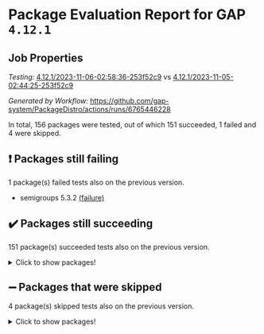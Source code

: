 # Package Evaluation Report for GAP `4.12.1`

## Job Properties

*Testing:* [4.12.1/2023-11-06-02:58:36-253f52c9](https://github.com/gap-system/PackageDistro/blob/data/reports/4.12.1/2023-11-06-02:58:36-253f52c9) vs [4.12.1/2023-11-05-02:44:25-253f52c9](https://github.com/gap-system/PackageDistro/blob/data/reports/4.12.1/2023-11-05-02:44:25-253f52c9)

*Generated by Workflow:* https://github.com/gap-system/PackageDistro/actions/runs/6765446228

In total, 156 packages were tested, out of which 151 succeeded, 1 failed and 4 were skipped.

## :exclamation: Packages still failing

1 package(s) failed tests also on the previous version.
- semigroups 5.3.2 [(failure)](https://github.com/gap-system/PackageDistro/actions/runs/6765446228/job/18385613812)

## :heavy_check_mark: Packages still succeeding

151 package(s) succeeded tests also on the previous version.
<details><summary>Click to show packages!</summary>

- 4ti2interface 2023.02-04 [(success)](https://github.com/gap-system/PackageDistro/actions/runs/6765446228/job/18385594695)
- ace 5.6.2 [(success)](https://github.com/gap-system/PackageDistro/actions/runs/6765446228/job/18385594800)
- aclib 1.3.2 [(success)](https://github.com/gap-system/PackageDistro/actions/runs/6765446228/job/18385594992)
- agt 0.3.1 [(success)](https://github.com/gap-system/PackageDistro/actions/runs/6765446228/job/18385595152)
- alnuth 3.2.1 [(success)](https://github.com/gap-system/PackageDistro/actions/runs/6765446228/job/18385595279)
- anupq 3.3.0 [(success)](https://github.com/gap-system/PackageDistro/actions/runs/6765446228/job/18385595414)
- atlasrep 2.1.7 [(success)](https://github.com/gap-system/PackageDistro/actions/runs/6765446228/job/18385598189)
- autodoc 2023.06.19 [(success)](https://github.com/gap-system/PackageDistro/actions/runs/6765446228/job/18385598452)
- automata 1.15 [(success)](https://github.com/gap-system/PackageDistro/actions/runs/6765446228/job/18385598693)
- automgrp 1.3.2 [(success)](https://github.com/gap-system/PackageDistro/actions/runs/6765446228/job/18385599664)
- autpgrp 1.11 [(success)](https://github.com/gap-system/PackageDistro/actions/runs/6765446228/job/18385599768)
- cap 2023.10-07 [(success)](https://github.com/gap-system/PackageDistro/actions/runs/6765446228/job/18385599914)
- caratinterface 2.3.5 [(success)](https://github.com/gap-system/PackageDistro/actions/runs/6765446228/job/18385600038)
- cddinterface 2022.11.01 [(success)](https://github.com/gap-system/PackageDistro/actions/runs/6765446228/job/18385600171)
- circle 1.6.6 [(success)](https://github.com/gap-system/PackageDistro/actions/runs/6765446228/job/18385600276)
- classicpres 1.22 [(success)](https://github.com/gap-system/PackageDistro/actions/runs/6765446228/job/18385600399)
- cohomolo 1.6.11 [(success)](https://github.com/gap-system/PackageDistro/actions/runs/6765446228/job/18385600512)
- congruence 1.2.5 [(success)](https://github.com/gap-system/PackageDistro/actions/runs/6765446228/job/18385600653)
- corelg 1.56 [(success)](https://github.com/gap-system/PackageDistro/actions/runs/6765446228/job/18385600771)
- crime 1.6 [(success)](https://github.com/gap-system/PackageDistro/actions/runs/6765446228/job/18385600868)
- crisp 1.4.6 [(success)](https://github.com/gap-system/PackageDistro/actions/runs/6765446228/job/18385600968)
- crypting 0.10.4 [(success)](https://github.com/gap-system/PackageDistro/actions/runs/6765446228/job/18385601079)
- cryst 4.1.26 [(success)](https://github.com/gap-system/PackageDistro/actions/runs/6765446228/job/18385601185)
- crystcat 1.1.10 [(success)](https://github.com/gap-system/PackageDistro/actions/runs/6765446228/job/18385601288)
- ctbllib 1.3.6 [(success)](https://github.com/gap-system/PackageDistro/actions/runs/6765446228/job/18385601398)
- cubefree 1.19 [(success)](https://github.com/gap-system/PackageDistro/actions/runs/6765446228/job/18385601502)
- curlinterface 2.3.2 [(success)](https://github.com/gap-system/PackageDistro/actions/runs/6765446228/job/18385601628)
- cvec 2.8.1 [(success)](https://github.com/gap-system/PackageDistro/actions/runs/6765446228/job/18385601730)
- datastructures 0.3.0 [(success)](https://github.com/gap-system/PackageDistro/actions/runs/6765446228/job/18385601825)
- deepthought 1.0.6 [(success)](https://github.com/gap-system/PackageDistro/actions/runs/6765446228/job/18385601928)
- design 1.8 [(success)](https://github.com/gap-system/PackageDistro/actions/runs/6765446228/job/18385602044)
- difsets 2.3.1 [(success)](https://github.com/gap-system/PackageDistro/actions/runs/6765446228/job/18385602132)
- digraphs 1.6.3 [(success)](https://github.com/gap-system/PackageDistro/actions/runs/6765446228/job/18385602234)
- edim 1.3.7 [(success)](https://github.com/gap-system/PackageDistro/actions/runs/6765446228/job/18385602355)
- example 4.3.4 [(success)](https://github.com/gap-system/PackageDistro/actions/runs/6765446228/job/18385602435)
- examplesforhomalg 2023.10-01 [(success)](https://github.com/gap-system/PackageDistro/actions/runs/6765446228/job/18385602533)
- factint 1.6.3 [(success)](https://github.com/gap-system/PackageDistro/actions/runs/6765446228/job/18385602637)
- ferret 1.0.9 [(success)](https://github.com/gap-system/PackageDistro/actions/runs/6765446228/job/18385602742)
- fga 1.5.0 [(success)](https://github.com/gap-system/PackageDistro/actions/runs/6765446228/job/18385602852)
- fining 1.5.6 [(success)](https://github.com/gap-system/PackageDistro/actions/runs/6765446228/job/18385602988)
- float 1.0.3 [(success)](https://github.com/gap-system/PackageDistro/actions/runs/6765446228/job/18385603129)
- format 1.4.3 [(success)](https://github.com/gap-system/PackageDistro/actions/runs/6765446228/job/18385603289)
- forms 1.2.9 [(success)](https://github.com/gap-system/PackageDistro/actions/runs/6765446228/job/18385603416)
- fplsa 1.2.6 [(success)](https://github.com/gap-system/PackageDistro/actions/runs/6765446228/job/18385603544)
- fr 2.4.12 [(success)](https://github.com/gap-system/PackageDistro/actions/runs/6765446228/job/18385603660)
- francy 2.0.3 [(success)](https://github.com/gap-system/PackageDistro/actions/runs/6765446228/job/18385603782)
- fwtree 1.3 [(success)](https://github.com/gap-system/PackageDistro/actions/runs/6765446228/job/18385603888)
- gapdoc 1.6.6 [(success)](https://github.com/gap-system/PackageDistro/actions/runs/6765446228/job/18385604010)
- gauss 2023.02-04 [(success)](https://github.com/gap-system/PackageDistro/actions/runs/6765446228/job/18385604145)
- gaussforhomalg 2023.10-01 [(success)](https://github.com/gap-system/PackageDistro/actions/runs/6765446228/job/18385604262)
- gbnp 1.0.5 [(success)](https://github.com/gap-system/PackageDistro/actions/runs/6765446228/job/18385604397)
- generalizedmorphismsforcap 2023.08-02 [(success)](https://github.com/gap-system/PackageDistro/actions/runs/6765446228/job/18385604532)
- genss 1.6.8 [(success)](https://github.com/gap-system/PackageDistro/actions/runs/6765446228/job/18385604711)
- gradedmodules 2023.09-01 [(success)](https://github.com/gap-system/PackageDistro/actions/runs/6765446228/job/18385604870)
- gradedringforhomalg 2023.08-01 [(success)](https://github.com/gap-system/PackageDistro/actions/runs/6765446228/job/18385604976)
- grape 4.9.0 [(success)](https://github.com/gap-system/PackageDistro/actions/runs/6765446228/job/18385605115)
- groupoids 1.73 [(success)](https://github.com/gap-system/PackageDistro/actions/runs/6765446228/job/18385605255)
- grpconst 2.6.4 [(success)](https://github.com/gap-system/PackageDistro/actions/runs/6765446228/job/18385605402)
- guarana 0.96.3 [(success)](https://github.com/gap-system/PackageDistro/actions/runs/6765446228/job/18385605543)
- guava 3.18 [(success)](https://github.com/gap-system/PackageDistro/actions/runs/6765446228/job/18385605667)
- hap 1.60 [(success)](https://github.com/gap-system/PackageDistro/actions/runs/6765446228/job/18385605787)
- hapcryst 0.1.15 [(success)](https://github.com/gap-system/PackageDistro/actions/runs/6765446228/job/18385605894)
- hecke 1.5.3 [(success)](https://github.com/gap-system/PackageDistro/actions/runs/6765446228/job/18385606021)
- help 3.5 [(success)](https://github.com/gap-system/PackageDistro/actions/runs/6765446228/job/18385606161)
- homalg 2023.10-01 [(success)](https://github.com/gap-system/PackageDistro/actions/runs/6765446228/job/18385606291)
- homalgtocas 2023.08-01 [(success)](https://github.com/gap-system/PackageDistro/actions/runs/6765446228/job/18385606403)
- idrel 2.45 [(success)](https://github.com/gap-system/PackageDistro/actions/runs/6765446228/job/18385606523)
- images 1.3.1 [(success)](https://github.com/gap-system/PackageDistro/actions/runs/6765446228/job/18385606638)
- intpic 0.3.0 [(success)](https://github.com/gap-system/PackageDistro/actions/runs/6765446228/job/18385606755)
- io 4.8.2 [(success)](https://github.com/gap-system/PackageDistro/actions/runs/6765446228/job/18385606870)
- io_forhomalg 2023.02-04 [(success)](https://github.com/gap-system/PackageDistro/actions/runs/6765446228/job/18385607009)
- irredsol 1.4.4 [(success)](https://github.com/gap-system/PackageDistro/actions/runs/6765446228/job/18385607143)
- json 2.1.1 [(success)](https://github.com/gap-system/PackageDistro/actions/runs/6765446228/job/18385607281)
- jupyterkernel 1.5.0 [(success)](https://github.com/gap-system/PackageDistro/actions/runs/6765446228/job/18385607442)
- jupyterviz 1.5.6 [(success)](https://github.com/gap-system/PackageDistro/actions/runs/6765446228/job/18385607573)
- kan 1.36 [(success)](https://github.com/gap-system/PackageDistro/actions/runs/6765446228/job/18385607730)
- kbmag 1.5.11 [(success)](https://github.com/gap-system/PackageDistro/actions/runs/6765446228/job/18385607864)
- laguna 3.9.6 [(success)](https://github.com/gap-system/PackageDistro/actions/runs/6765446228/job/18385607993)
- liealgdb 2.2.1 [(success)](https://github.com/gap-system/PackageDistro/actions/runs/6765446228/job/18385608125)
- liepring 2.8 [(success)](https://github.com/gap-system/PackageDistro/actions/runs/6765446228/job/18385608263)
- liering 2.4.2 [(success)](https://github.com/gap-system/PackageDistro/actions/runs/6765446228/job/18385608407)
- linearalgebraforcap 2023.10-04 [(success)](https://github.com/gap-system/PackageDistro/actions/runs/6765446228/job/18385608578)
- localizeringforhomalg 2023.10-01 [(success)](https://github.com/gap-system/PackageDistro/actions/runs/6765446228/job/18385608723)
- loops 3.4.3 [(success)](https://github.com/gap-system/PackageDistro/actions/runs/6765446228/job/18385608853)
- lpres 1.0.3 [(success)](https://github.com/gap-system/PackageDistro/actions/runs/6765446228/job/18385608996)
- majoranaalgebras 1.5.1 [(success)](https://github.com/gap-system/PackageDistro/actions/runs/6765446228/job/18385609155)
- mapclass 1.4.6 [(success)](https://github.com/gap-system/PackageDistro/actions/runs/6765446228/job/18385609309)
- matgrp 0.70 [(success)](https://github.com/gap-system/PackageDistro/actions/runs/6765446228/job/18385609485)
- matricesforhomalg 2023.11-01 [(success)](https://github.com/gap-system/PackageDistro/actions/runs/6765446228/job/18385609645)
- modisom 2.5.4 [(success)](https://github.com/gap-system/PackageDistro/actions/runs/6765446228/job/18385609803)
- modulepresentationsforcap 2023.10-01 [(success)](https://github.com/gap-system/PackageDistro/actions/runs/6765446228/job/18385609955)
- modules 2023.10-01 [(success)](https://github.com/gap-system/PackageDistro/actions/runs/6765446228/job/18385610085)
- monoidalcategories 2023.10-01 [(success)](https://github.com/gap-system/PackageDistro/actions/runs/6765446228/job/18385610233)
- nconvex 2022.09-01 [(success)](https://github.com/gap-system/PackageDistro/actions/runs/6765446228/job/18385610383)
- nilmat 1.4.2 [(success)](https://github.com/gap-system/PackageDistro/actions/runs/6765446228/job/18385610542)
- nock 1.5 [(success)](https://github.com/gap-system/PackageDistro/actions/runs/6765446228/job/18385610693)
- normalizinterface 1.3.6 [(success)](https://github.com/gap-system/PackageDistro/actions/runs/6765446228/job/18385610803)
- nq 2.5.10 [(success)](https://github.com/gap-system/PackageDistro/actions/runs/6765446228/job/18385610918)
- numericalsgps 1.3.1 [(success)](https://github.com/gap-system/PackageDistro/actions/runs/6765446228/job/18385611061)
- openmath 11.5.3 [(success)](https://github.com/gap-system/PackageDistro/actions/runs/6765446228/job/18385611165)
- orb 4.9.0 [(success)](https://github.com/gap-system/PackageDistro/actions/runs/6765446228/job/18385611272)
- packagemanager 1.4.1 [(success)](https://github.com/gap-system/PackageDistro/actions/runs/6765446228/job/18385611398)
- patternclass 2.4.3 [(success)](https://github.com/gap-system/PackageDistro/actions/runs/6765446228/job/18385611523)
- permut 2.0.4 [(success)](https://github.com/gap-system/PackageDistro/actions/runs/6765446228/job/18385611650)
- polenta 1.3.10 [(success)](https://github.com/gap-system/PackageDistro/actions/runs/6765446228/job/18385611764)
- polymaking 0.8.7 [(success)](https://github.com/gap-system/PackageDistro/actions/runs/6765446228/job/18385611884)
- primgrp 3.4.4 [(success)](https://github.com/gap-system/PackageDistro/actions/runs/6765446228/job/18385612009)
- profiling 2.5.4 [(success)](https://github.com/gap-system/PackageDistro/actions/runs/6765446228/job/18385612127)
- qpa 1.34 [(success)](https://github.com/gap-system/PackageDistro/actions/runs/6765446228/job/18385612267)
- quagroup 1.8.3 [(success)](https://github.com/gap-system/PackageDistro/actions/runs/6765446228/job/18385612401)
- radiroot 2.9 [(success)](https://github.com/gap-system/PackageDistro/actions/runs/6765446228/job/18385612518)
- rcwa 4.7.1 [(success)](https://github.com/gap-system/PackageDistro/actions/runs/6765446228/job/18385612650)
- rds 1.8 [(success)](https://github.com/gap-system/PackageDistro/actions/runs/6765446228/job/18385612785)
- recog 1.4.2 [(success)](https://github.com/gap-system/PackageDistro/actions/runs/6765446228/job/18385612903)
- repndecomp 1.3.0 [(success)](https://github.com/gap-system/PackageDistro/actions/runs/6765446228/job/18385613012)
- repsn 3.1.1 [(success)](https://github.com/gap-system/PackageDistro/actions/runs/6765446228/job/18385613117)
- resclasses 4.7.3 [(success)](https://github.com/gap-system/PackageDistro/actions/runs/6765446228/job/18385613219)
- ringsforhomalg 2023.11-02 [(success)](https://github.com/gap-system/PackageDistro/actions/runs/6765446228/job/18385613424)
- sco 2023.08-01 [(success)](https://github.com/gap-system/PackageDistro/actions/runs/6765446228/job/18385613626)
- scscp 2.4.1 [(success)](https://github.com/gap-system/PackageDistro/actions/runs/6765446228/job/18385613722)
- sglppow 2.3 [(success)](https://github.com/gap-system/PackageDistro/actions/runs/6765446228/job/18385613890)
- sgpviz 0.999.5 [(success)](https://github.com/gap-system/PackageDistro/actions/runs/6765446228/job/18385614015)
- simpcomp 2.1.14 [(success)](https://github.com/gap-system/PackageDistro/actions/runs/6765446228/job/18385614132)
- singular 2023.02.09 [(success)](https://github.com/gap-system/PackageDistro/actions/runs/6765446228/job/18385614261)
- sl2reps 1.1 [(success)](https://github.com/gap-system/PackageDistro/actions/runs/6765446228/job/18385614398)
- sla 1.5.3 [(success)](https://github.com/gap-system/PackageDistro/actions/runs/6765446228/job/18385614515)
- smallgrp 1.5.3 [(success)](https://github.com/gap-system/PackageDistro/actions/runs/6765446228/job/18385614632)
- smallsemi 0.6.13 [(success)](https://github.com/gap-system/PackageDistro/actions/runs/6765446228/job/18385614768)
- sonata 2.9.6 [(success)](https://github.com/gap-system/PackageDistro/actions/runs/6765446228/job/18385614885)
- sophus 1.27 [(success)](https://github.com/gap-system/PackageDistro/actions/runs/6765446228/job/18385615018)
- sotgrps 1.2 [(success)](https://github.com/gap-system/PackageDistro/actions/runs/6765446228/job/18385615153)
- spinsym 1.5.2 [(success)](https://github.com/gap-system/PackageDistro/actions/runs/6765446228/job/18385615288)
- standardff 1.0 [(success)](https://github.com/gap-system/PackageDistro/actions/runs/6765446228/job/18385615413)
- symbcompcc 1.3.2 [(success)](https://github.com/gap-system/PackageDistro/actions/runs/6765446228/job/18385615515)
- thelma 1.3 [(success)](https://github.com/gap-system/PackageDistro/actions/runs/6765446228/job/18385615605)
- tomlib 1.2.9 [(success)](https://github.com/gap-system/PackageDistro/actions/runs/6765446228/job/18385615715)
- toolsforhomalg 2023.10-01 [(success)](https://github.com/gap-system/PackageDistro/actions/runs/6765446228/job/18385615817)
- toric 1.9.5 [(success)](https://github.com/gap-system/PackageDistro/actions/runs/6765446228/job/18385615935)
- toricvarieties 2022.07.13 [(success)](https://github.com/gap-system/PackageDistro/actions/runs/6765446228/job/18385616030)
- transgrp 3.6.4 [(success)](https://github.com/gap-system/PackageDistro/actions/runs/6765446228/job/18385616130)
- ugaly 4.1.3 [(success)](https://github.com/gap-system/PackageDistro/actions/runs/6765446228/job/18385616249)
- unipot 1.5 [(success)](https://github.com/gap-system/PackageDistro/actions/runs/6765446228/job/18385616367)
- unitlib 4.2.0 [(success)](https://github.com/gap-system/PackageDistro/actions/runs/6765446228/job/18385616483)
- utils 0.84 [(success)](https://github.com/gap-system/PackageDistro/actions/runs/6765446228/job/18385616602)
- uuid 0.7 [(success)](https://github.com/gap-system/PackageDistro/actions/runs/6765446228/job/18385616724)
- walrus 0.9991 [(success)](https://github.com/gap-system/PackageDistro/actions/runs/6765446228/job/18385616841)
- wedderga 4.10.4 [(success)](https://github.com/gap-system/PackageDistro/actions/runs/6765446228/job/18385616955)
- xmod 2.91 [(success)](https://github.com/gap-system/PackageDistro/actions/runs/6765446228/job/18385617088)
- xmodalg 1.23 [(success)](https://github.com/gap-system/PackageDistro/actions/runs/6765446228/job/18385617212)
- yangbaxter 0.10.3 [(success)](https://github.com/gap-system/PackageDistro/actions/runs/6765446228/job/18385617359)
- zeromqinterface 0.14 [(success)](https://github.com/gap-system/PackageDistro/actions/runs/6765446228/job/18385617492)
</details>

## :heavy_minus_sign: Packages that were skipped

4 package(s) skipped tests also on the previous version.
<details><summary>Click to show packages!</summary>

- browse 1.8.21 [(skipped)](https://github.com/gap-system/PackageDistro/actions/runs/6765446228/job/18385100723)
- itc 1.5.1 [(skipped)](https://github.com/gap-system/PackageDistro/actions/runs/6765446228/job/18385100723)
- polycyclic 2.16 [(skipped)](https://github.com/gap-system/PackageDistro/actions/runs/6765446228/job/18385100723)
- xgap 4.31 [(skipped)](https://github.com/gap-system/PackageDistro/actions/runs/6765446228/job/18385100723)
</details>

